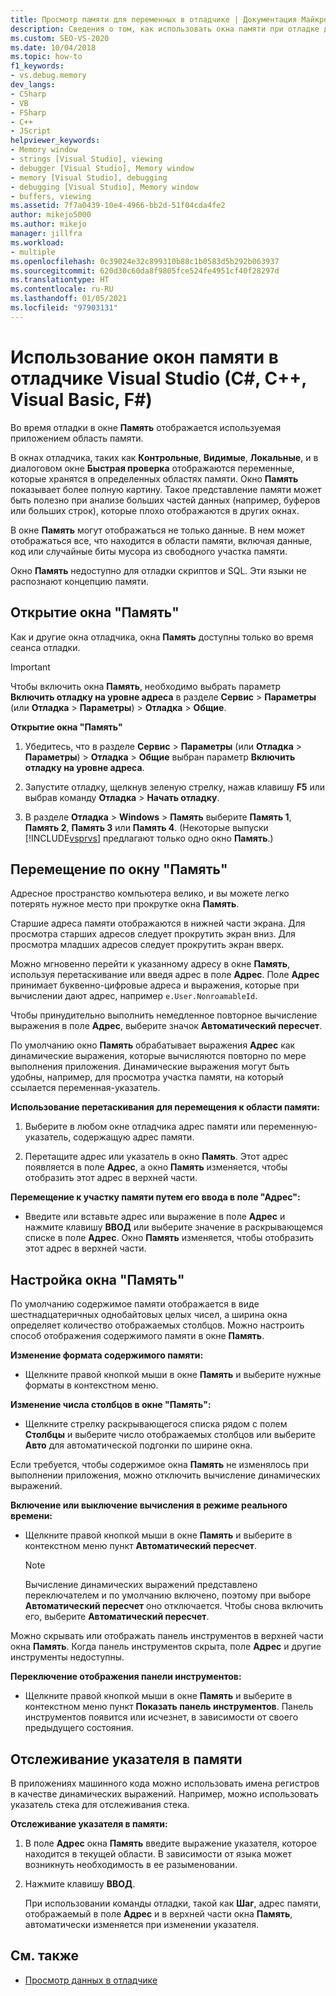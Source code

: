 ```yaml
---
title: Просмотр памяти для переменных в отладчике | Документация Майкрософт
description: Сведения о том, как использовать окна памяти при отладке для просмотра объема памяти, используемого приложением. Другие окна отображают переменные и место их расположения в памяти.
ms.custom: SEO-VS-2020
ms.date: 10/04/2018
ms.topic: how-to
f1_keywords:
- vs.debug.memory
dev_langs:
- CSharp
- VB
- FSharp
- C++
- JScript
helpviewer_keywords:
- Memory window
- strings [Visual Studio], viewing
- debugger [Visual Studio], Memory window
- memory [Visual Studio], debugging
- debugging [Visual Studio], Memory window
- buffers, viewing
ms.assetid: 7f7a0439-10e4-4966-bb2d-51f04cda4fe2
author: mikejo5000
ms.author: mikejo
manager: jillfra
ms.workload:
- multiple
ms.openlocfilehash: 0c39024e32c899310b88c1b0583d5b292b063937
ms.sourcegitcommit: 620d30c60da8f9805fce524fe4951cf40f28297d
ms.translationtype: HT
ms.contentlocale: ru-RU
ms.lasthandoff: 01/05/2021
ms.locfileid: "97903131"
---
```

# <a name="use-the-memory-windows-in-the-visual-studio-debugger-c-c-visual-basic-f"></a>Использование окон памяти в отладчике Visual Studio (C#, C++, Visual Basic, F#)

Во время отладки в окне **Память** отображается используемая приложением область памяти.

В окнах отладчика, таких как **Контрольные**, **Видимые**, **Локальные**, и в диалоговом окне **Быстрая проверка** отображаются переменные, которые хранятся в определенных областях памяти. Окно **Память** показывает более полную картину. Такое представление памяти может быть полезно при анализе больших частей данных (например, буферов или больших строк), которые плохо отображаются в других окнах.

В окне **Память** могут отображаться не только данные. В нем может отображаться все, что находится в области памяти, включая данные, код или случайные биты мусора из свободного участка памяти.

Окно **Память** недоступно для отладки скриптов и SQL. Эти языки не распознают концепцию памяти.

## <a name="open-a-memory-window"></a>Открытие окна "Память"

Как и другие окна отладчика, окна **Память** доступны только во время сеанса отладки.

>[!IMPORTANT]
>Чтобы включить окна **Память**, необходимо выбрать параметр **Включить отладку на уровне адреса** в разделе **Сервис** > **Параметры** (или **Отладка** > **Параметры**) > **Отладка** > **Общие**.

**Открытие окна "Память"**

1. Убедитесь, что в разделе **Сервис** > **Параметры** (или **Отладка** > **Параметры**) > **Отладка** > **Общие** выбран параметр **Включить отладку на уровне адреса**.

1. Запустите отладку, щелкнув зеленую стрелку, нажав клавишу **F5** или выбрав команду **Отладка** > **Начать отладку**.

2. В разделе **Отладка** > **Windows** > **Память** выберите **Память 1**, **Память 2**, **Память 3** или **Память 4**. (Некоторые выпуски [!INCLUDE[vsprvs](../code-quality/includes/vsprvs_md.md)] предлагают только одно окно **Память**.)

## <a name="move-around-in-the-memory-window"></a>Перемещение по окну "Память"

Адресное пространство компьютера велико, и вы можете легко потерять нужное место при прокрутке окна **Память**.

Старшие адреса памяти отображаются в нижней части экрана. Для просмотра старших адресов следует прокрутить экран вниз. Для просмотра младших адресов следует прокрутить экран вверх.

Можно мгновенно перейти к указанному адресу в окне **Память**, используя перетаскивание или введя адрес в поле **Адрес**. Поле **Адрес** принимает буквенно-цифровые адреса и выражения, которые при вычислении дают адрес, например `e.User.NonroamableId`.

Чтобы принудительно выполнить немедленное повторное вычисление выражения в поле **Адрес**, выберите значок **Автоматический пересчет**.

По умолчанию окно **Память** обрабатывает выражения **Адрес** как динамические выражения, которые вычисляются повторно по мере выполнения приложения. Динамические выражения могут быть удобны, например, для просмотра участка памяти, на который ссылается переменная-указатель.

**Использование перетаскивания для перемещения к области памяти:**

1. Выберите в любом окне отладчика адрес памяти или переменную-указатель, содержащую адрес памяти.

2. Перетащите адрес или указатель в окно **Память**. Этот адрес появляется в поле **Адрес**, а окно **Память** изменяется, чтобы отобразить этот адрес в верхней части.

**Перемещение к участку памяти путем его ввода в поле "Адрес":**

- Введите или вставьте адрес или выражение в поле **Адрес** и нажмите клавишу **ВВОД** или выберите значение в раскрывающемся списке в поле **Адрес**. Окно **Память** изменяется, чтобы отобразить этот адрес в верхней части.

## <a name="customize-the-memory-window"></a>Настройка окна "Память"

По умолчанию содержимое памяти отображается в виде шестнадцатеричных однобайтовых целых чисел, а ширина окна определяет количество отображаемых столбцов. Можно настроить способ отображения содержимого памяти в окне **Память**.

**Изменение формата содержимого памяти:**

- Щелкните правой кнопкой мыши в окне **Память** и выберите нужные форматы в контекстном меню.

**Изменение числа столбцов в окне "Память":**

- Щелкните стрелку раскрывающегося списка рядом с полем **Столбцы** и выберите число отображаемых столбцов или выберите **Авто** для автоматической подгонки по ширине окна.

Если требуется, чтобы содержимое окна **Память** не изменялось при выполнении приложения, можно отключить вычисление динамических выражений.

**Включение или выключение вычисления в режиме реального времени:**

- Щелкните правой кнопкой мыши в окне **Память** и выберите в контекстном меню пункт **Автоматический пересчет**.

  >[!NOTE]
  >Вычисление динамических выражений представлено переключателем и по умолчанию включено, поэтому при выборе **Автоматический пересчет** оно отключается. Чтобы снова включить его, выберите **Автоматический пересчет**.

Можно скрывать или отображать панель инструментов в верхней части окна **Память**. Когда панель инструментов скрыта, поле **Адрес** и другие инструменты недоступны.

**Переключение отображения панели инструментов:**

- Щелкните правой кнопкой мыши в окне **Память** и выберите в контекстном меню пункт **Показать панель инструментов**. Панель инструментов появится или исчезнет, в зависимости от своего предыдущего состояния.

## <a name="follow-a-pointer-through-memory"></a>Отслеживание указателя в памяти

В приложениях машинного кода можно использовать имена регистров в качестве динамических выражений. Например, можно использовать указатель стека для отслеживания стека.

**Отслеживание указателя в памяти:**

1. В поле **Адрес** окна **Память** введите выражение указателя, которое находится в текущей области. В зависимости от языка может возникнуть необходимость в ее разыменовании.

2. Нажмите клавишу **ВВОД**.

   При использовании команды отладки, такой как **Шаг**, адрес памяти, отображаемый в поле **Адрес** и в верхней части окна **Память**, автоматически изменяется при изменении указателя.

## <a name="see-also"></a>См. также
- [Просмотр данных в отладчике](../debugger/viewing-data-in-the-debugger.md)